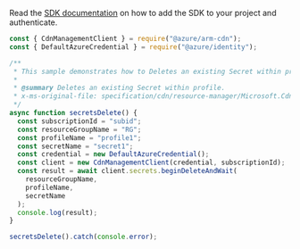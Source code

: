 Read the [SDK documentation](https://github.com/Azure/azure-sdk-for-js/blob/%40azure%2Farm-cdn_7.0.1/sdk/cdn/arm-cdn/README.md) on how to add the SDK to your project and authenticate.

```javascript
const { CdnManagementClient } = require("@azure/arm-cdn");
const { DefaultAzureCredential } = require("@azure/identity");

/**
 * This sample demonstrates how to Deletes an existing Secret within profile.
 *
 * @summary Deletes an existing Secret within profile.
 * x-ms-original-file: specification/cdn/resource-manager/Microsoft.Cdn/stable/2021-06-01/examples/Secrets_Delete.json
 */
async function secretsDelete() {
  const subscriptionId = "subid";
  const resourceGroupName = "RG";
  const profileName = "profile1";
  const secretName = "secret1";
  const credential = new DefaultAzureCredential();
  const client = new CdnManagementClient(credential, subscriptionId);
  const result = await client.secrets.beginDeleteAndWait(
    resourceGroupName,
    profileName,
    secretName
  );
  console.log(result);
}

secretsDelete().catch(console.error);
```
